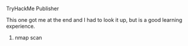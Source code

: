 TryHackMe Publisher

This one got me at the end and I had to look it up, but is a good learning experience.

1. nmap scan
